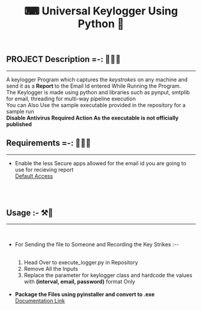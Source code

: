 <h1 align="center">⌨ Universal Keylogger Using Python 🐍</h1>
<h>
<br>


## PROJECT Description =-: 🧾👨‍🏫
<hr>
A keylogger Program which captures the <i>keystrokes</i> on any machine and send it as a <b> Report </b> to the Email Id entered While Running the Program. <br>
The Keylogger is made using python and libraries such as pynput, smtplib for email, threading for multi-way pipeline execution<br>
You can Also Use the sample executable provided in the repository for a sample run <br> 
<b>Disable Antivirus Required Action As the executable is not officially published </b>



## Requirements =-: 📄📄📄
<hr>
<ul>
<li> Enable the less Secure apps allowed for the email id you are going to use for recieving report</li><a href="https://myaccount.google.com/u/2/lesssecureapps">Default Access</a>
</ul>
<br>
<br>
<h2 > Usage :- ⚒💫 </h2> 
<hr>
<br>
<ul>
<li> For Sending the file to Someone and Recording the Key Strikes :-- </li> <br>
<ol>
<li> Head Over to execute_logger.py in Repository </li>
<li> Remove All the Inputs </li>
<li> Replace the parameter for keylogger class and hardcode the values with <b>(interval, email, password)</b> format Only 
</ol>
<br>
<li>
<b>Package the Files using pyinstaller and convert to .exe </b>
</li>
<a href="https://realpython.com/pyinstaller-python/"> Documentation Link </a>
</ul>


